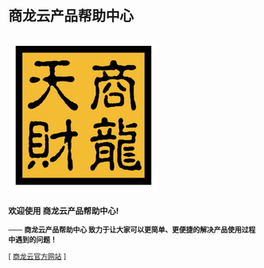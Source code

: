 # 商龙云产品帮助中心

<br>

<!-- ![欢迎使用商龙云！](picture\timg.jpg "欢迎使用商龙云！")   -->
<img src="picture\timg.jpg"  height="300" width="300">

### 欢迎使用 商龙云产品帮助中心!
—— **商龙云产品帮助中心 致力于让大家可以更简单、更便捷的解决产品使用过程中遇到的问题！**  

[ [商龙云官方网站]() ]
<!-- [ [产品帮助中心使用小贴士](library\003-商龙云\001-产品帮助中心使用小贴士.md) ] -->
